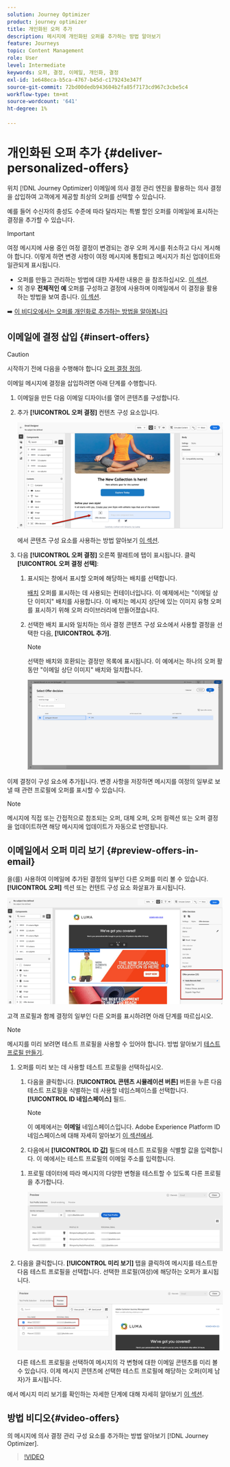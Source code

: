 ```yaml
---
solution: Journey Optimizer
product: journey optimizer
title: 개인화된 오퍼 추가
description: 메시지에 개인화된 오퍼를 추가하는 방법 알아보기
feature: Journeys
topic: Content Management
role: User
level: Intermediate
keywords: 오퍼, 결정, 이메일, 개인화, 결정
exl-id: 1e648eca-b5ca-4767-b45d-c179243e347f
source-git-commit: 72bd00dedb943604b2fa85f7173cd967c3cbe5c4
workflow-type: tm+mt
source-wordcount: '641'
ht-degree: 1%

---
```


# 개인화된 오퍼 추가 {#deliver-personalized-offers}

위치 [!DNL Journey Optimizer] 이메일에 의사 결정 관리 엔진을 활용하는 의사 결정을 삽입하여 고객에게 제공할 최상의 오퍼를 선택할 수 있습니다.

예를 들어 수신자의 충성도 수준에 따라 달라지는 특별 할인 오퍼를 이메일에 표시하는 결정을 추가할 수 있습니다.

>[!IMPORTANT]
>
>여정 메시지에 사용 중인 여정 결정이 변경되는 경우 오퍼 게시를 취소하고 다시 게시해야 합니다.  이렇게 하면 변경 사항이 여정 메시지에 통합되고 메시지가 최신 업데이트와 일관되게 표시됩니다.

* 오퍼를 만들고 관리하는 방법에 대한 자세한 내용은 을 참조하십시오. [이 섹션](../offers/get-started/starting-offer-decisioning.md).
* 의 경우 **전체적인 예** 오퍼를 구성하고 결정에 사용하며 이메일에서 이 결정을 활용하는 방법을 보여 줍니다. [이 섹션](../offers/offers-e2e.md#insert-decision-in-email).

➡️ [이 비디오에서는 오퍼를 개인화로 추가하는 방법을 알아봅니다](#video-offers)

## 이메일에 결정 삽입 {#insert-offers}

>[!CAUTION]
>
>시작하기 전에 다음을 수행해야 합니다 [오퍼 결정 정의](../offers/offer-activities/create-offer-activities.md).

이메일 메시지에 결정을 삽입하려면 아래 단계를 수행합니다.

1. 이메일을 만든 다음 이메일 디자이너를 열어 콘텐츠를 구성합니다.

1. 추가 **[!UICONTROL 오퍼 결정]** 컨텐츠 구성 요소입니다.

   ![](assets/deliver-offer-component.png)

   에서 콘텐츠 구성 요소를 사용하는 방법 알아보기 [이 섹션](content-components.md).

1. 다음 **[!UICONTROL 오퍼 결정]** 오른쪽 팔레트에 탭이 표시됩니다. 클릭 **[!UICONTROL 오퍼 결정 선택]**:

   1. 표시되는 창에서 표시할 오퍼에 해당하는 배치를 선택합니다.

      [배치](../offers/offer-library/creating-placements.md) 오퍼를 표시하는 데 사용되는 컨테이너입니다. 이 예제에서는 &quot;이메일 상단 이미지&quot; 배치를 사용합니다. 이 배치는 메시지 상단에 있는 이미지 유형 오퍼를 표시하기 위해 오퍼 라이브러리에 만들어졌습니다.

   1. 선택한 배치 표시와 일치하는 의사 결정 콘텐츠 구성 요소에서 사용할 결정을 선택한 다음, **[!UICONTROL 추가]**.

      >[!NOTE]
      >
      >선택한 배치와 호환되는 결정만 목록에 표시됩니다. 이 예에서는 하나의 오퍼 활동만 &quot;이메일 상단 이미지&quot; 배치와 일치합니다.

      ![](assets/deliver-offer-placement.png)

이제 결정이 구성 요소에 추가됩니다. 변경 사항을 저장하면 메시지를 여정의 일부로 보낼 때 관련 프로필에 오퍼를 표시할 수 있습니다.

>[!NOTE]
>
>메시지에 직접 또는 간접적으로 참조되는 오퍼, 대체 오퍼, 오퍼 컬렉션 또는 오퍼 결정을 업데이트하면 해당 메시지에 업데이트가 자동으로 반영됩니다.

## 이메일에서 오퍼 미리 보기 {#preview-offers-in-email}

을(를) 사용하여 이메일에 추가된 결정의 일부인 다른 오퍼를 미리 볼 수 있습니다. **[!UICONTROL 오퍼]** 섹션 또는 컨텐트 구성 요소 화살표가 표시됩니다.

![](assets/deliver-offer-preview.png)

고객 프로필과 함께 결정의 일부인 다른 오퍼를 표시하려면 아래 단계를 따르십시오.

>[!NOTE]
>
>메시지를 미리 보려면 테스트 프로필을 사용할 수 있어야 합니다. 방법 알아보기 [테스트 프로필 만들기](../audience/creating-test-profiles.md).

1. 오퍼를 미리 보는 데 사용할 테스트 프로필을 선택하십시오.

   1. 다음을 클릭합니다. **[!UICONTROL 콘텐츠 시뮬레이션 버튼]** 버튼을 누른 다음 테스트 프로필을 식별하는 데 사용할 네임스페이스를 선택합니다. **[!UICONTROL ID 네임스페이스]** 필드.

      >[!NOTE]
      >
      >이 예제에서는 **이메일** 네임스페이스입니다. Adobe Experience Platform ID 네임스페이스에 대해 자세히 알아보기 [이 섹션에서](../audience/get-started-identity.md).

   1. 다음에서 **[!UICONTROL ID 값]** 필드에 테스트 프로필을 식별할 값을 입력합니다. 이 예에서는 테스트 프로필의 이메일 주소를 입력합니다.

   <!--For example enter smith@adobe.com and click the **[!UICONTROL Add profile]** button.-->

   1. 프로필 데이터에 따라 메시지의 다양한 변형을 테스트할 수 있도록 다른 프로필을 추가합니다.

      ![](assets/deliver-offer-test-profiles.png)

1. 다음을 클릭합니다. **[!UICONTROL 미리 보기]** 탭을 클릭하여 메시지를 테스트한 다음 테스트 프로필을 선택합니다. 선택한 프로필(여성)에 해당하는 오퍼가 표시됩니다.

   ![](assets/deliver-offer-test-profile-female-preview.png)

   다른 테스트 프로필을 선택하여 메시지의 각 변형에 대한 이메일 콘텐츠를 미리 볼 수 있습니다. 이제 메시지 콘텐츠에 선택한 테스트 프로필에 해당하는 오퍼(이제 남자)가 표시됩니다.

에서 메시지 미리 보기를 확인하는 자세한 단계에 대해 자세히 알아보기 [이 섹션](#preview-your-messages).

## 방법 비디오{#video-offers}

의 메시지에 의사 결정 관리 구성 요소를 추가하는 방법 알아보기 [!DNL Journey Optimizer].

>[!VIDEO](https://video.tv.adobe.com/v/334088?quality=12)
